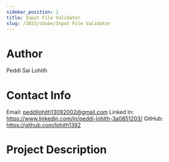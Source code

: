 ```yaml
---
sidebar_position: 1
title: Input File Validator
slug: /2023/cQube/Input File Validator
---
```


# Author

Peddi Sai Lohith

# Contact Info

Email: peddilohith13092002@gmail.com
Linked In: https://www.linkedin.com/in/peddi-lohith-3a0851203/
GitHub: https://github.com/lohith1392

# Project Description
